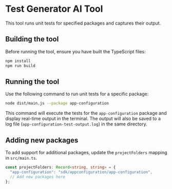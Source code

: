 # Test Generator AI Tool

This tool runs unit tests for specified packages and captures their output.

## Building the tool

Before running the tool, ensure you have built the TypeScript files:

```bash
npm install
npm run build
```

## Running the tool

Use the following command to run unit tests for a specific package:

```bash
node dist/main.js --package app-configuration
```

This command will execute the tests for the `app-configuration` package and display real-time output in the terminal. The output will also be saved to a log file (`app-configuration-test-output.log`) in the same directory.

## Adding new packages

To add support for additional packages, update the `projectFolders` mapping in `src/main.ts`.

```typescript
const projectFolders: Record<string, string> = {
  "app-configuration": "sdk/appconfiguration/app-configuration",
  // Add new packages here
};
```
